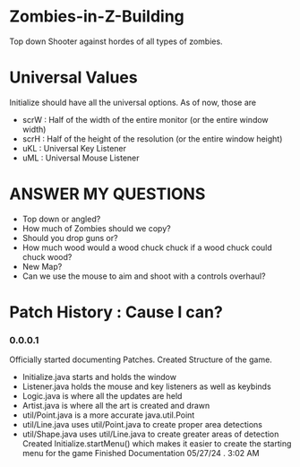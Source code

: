 # Zombies-in-Z-Building
 Top down Shooter against hordes of all types of zombies.
# Universal Values
 Initialize should have all the universal options. As of now, those are
- scrW : Half of the width of the entire monitor (or the entire window width)
- scrH : Half of the height of the resolution (or the entire window height)
- uKL : Universal Key Listener
- uML : Universal Mouse Listener
# ANSWER MY QUESTIONS
- Top down or angled?
- How much of Zombies should we copy?
- Should you drop guns or?
- How much wood would a wood chuck chuck if a wood chuck could chuck wood?
- New Map?
- Can we use the mouse to aim and shoot with a controls overhaul?
# Patch History : Cause I can?
### 0.0.0.1
Officially started documenting Patches.
Created Structure of the game. 
- Initialize.java starts and holds the window
- Listener.java holds the mouse and key listeners as well as keybinds
- Logic.java is where all the updates are held
- Artist.java is where all the art is created and drawn
- util/Point.java is a more accurate java.util.Point
- util/Line.java uses util/Point.java to create proper area detections
- util/Shape.java uses util/Line.java to create greater areas of detection
Created Initialize.startMenu() which makes it easier to create the starting menu for the game
Finished Documentation 05/27/24 . 3:02 AM